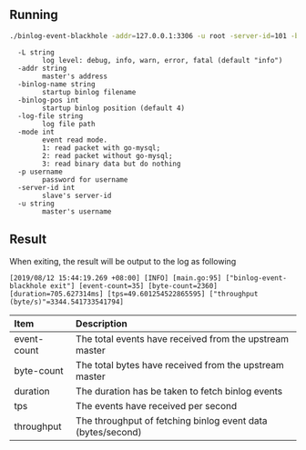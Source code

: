 
## Running

```bash
./binlog-event-blackhole -addr=127.0.0.1:3306 -u root -server-id=101 -binlog-name=mysql-bin.000003 -mode=1
```

```
  -L string
    	log level: debug, info, warn, error, fatal (default "info")
  -addr string
    	master's address
  -binlog-name string
    	startup binlog filename
  -binlog-pos int
    	startup binlog position (default 4)
  -log-file string
    	log file path
  -mode int
    	event read mode.
    	1: read packet with go-mysql;
    	2: read packet without go-mysql;
    	3: read binary data but do nothing
  -p username
    	password for username
  -server-id int
    	slave's server-id
  -u string
    	master's username
```

## Result

When exiting, the result will be output to the log as following

```log
[2019/08/12 15:44:19.269 +08:00] [INFO] [main.go:95] ["binlog-event-blackhole exit"] [event-count=35] [byte-count=2360] [duration=705.627314ms] [tps=49.601254522865595] ["throughput (byte/s)"=3344.541733541794]
```

| Item | Description |
|:------|:---- |
| event-count | The total events have received from the upstream master |
| byte-count | The total bytes have received from the upstream master |
| duration | The duration has be taken to fetch binlog events |
| tps | The events have received per second |
| throughput | The throughput of fetching binlog event data (bytes/second) |
